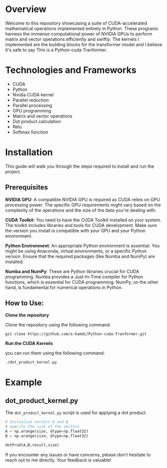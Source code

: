 # Overview

Welcome to this repository showcasing a suite of CUDA-accelerated mathematical operations implemented entirely in Python. These programs harness the immense computational power of NVIDIA GPUs to perform matrix and vector operations efficiently and swiftly. 
The kernels I implemented are the building blocks for the transformer model and I believe it's safe to say This is a Python-cuda Tranformer.

# Technologies and Frameworks

- CUDA
- Python
- Nvidia CUDA kernel
- Parallel reduction
- Parallel processing
- GPU programming
- Matrix and vector operations
- Dot product calculation
- Relu
- Softmax function


# Installation

This guide will walk you through the steps required to install and run the project.

## Prerequisites

**NVIDIA GPU**: A compatible NVIDIA GPU is required as CUDA relies on GPU processing power. The specific GPU requirements might vary based on the complexity of the operations and the size of the data you're dealing with.

**CUDA Toolkit**: You need to have the CUDA Toolkit installed on your system. The toolkit includes libraries and tools for CUDA development. Make sure the version you install is compatible with your GPU and your Python environment.

**Python Environment**: An appropriate Python environment is essential. You might be using Anaconda, virtual environments, or a specific Python version. Ensure that the required packages (like Numba and NumPy) are installed.

**Numba and NumPy**: These are Python libraries crucial for CUDA programming. Numba provides a Just-In-Time compiler for Python functions, which is essential for CUDA programming. NumPy, on the other hand, is fundamental for numerical operations in Python.

## How to Use:

**Clone the repository**

   Clone the repository using the following command:

   ```
   git clone https://github.com/a-hamdi/Python-cuda-Tranformer.git
   ```

**Run the CUDA Kernels**

   you can run them using the following command:

   ```
   ./dot_product_kernel.py
   ```





# Example



## dot_product_kernel.py

The `dot_product_kernel.py` script is used for applying a dot product.

```py
# Initialize vectors A and B
# specify the size of the vectors
A = np.arange(size, dtype=np.float32)
B = np.arange(size, dtype=np.float32)

dotProd(A,B,result,size)

```



If you encounter any issues or have concerns, please don't hesitate to reach out to me directly. Your feedback is valuable!

